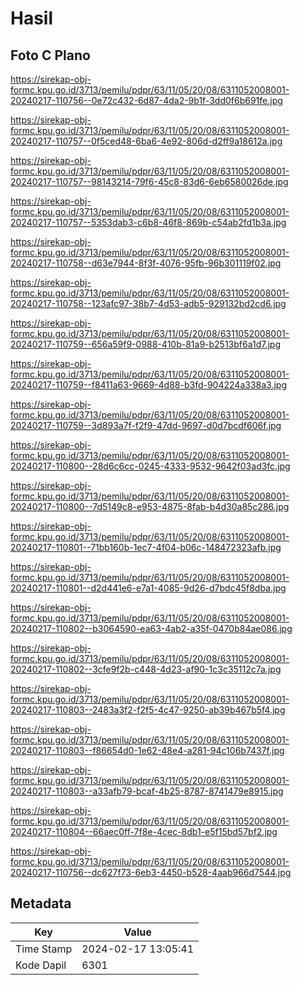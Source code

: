 # Hasil

## Foto C Plano

https://sirekap-obj-formc.kpu.go.id/3713/pemilu/pdpr/63/11/05/20/08/6311052008001-20240217-110756--0e72c432-6d87-4da2-9b1f-3dd0f6b691fe.jpg

https://sirekap-obj-formc.kpu.go.id/3713/pemilu/pdpr/63/11/05/20/08/6311052008001-20240217-110757--0f5ced48-6ba6-4e92-806d-d2ff9a18612a.jpg

https://sirekap-obj-formc.kpu.go.id/3713/pemilu/pdpr/63/11/05/20/08/6311052008001-20240217-110757--98143214-79f6-45c8-83d6-6eb6580026de.jpg

https://sirekap-obj-formc.kpu.go.id/3713/pemilu/pdpr/63/11/05/20/08/6311052008001-20240217-110757--5353dab3-c6b8-46f8-869b-c54ab2fd1b3a.jpg

https://sirekap-obj-formc.kpu.go.id/3713/pemilu/pdpr/63/11/05/20/08/6311052008001-20240217-110758--d63e7944-8f3f-4076-95fb-96b301119f02.jpg

https://sirekap-obj-formc.kpu.go.id/3713/pemilu/pdpr/63/11/05/20/08/6311052008001-20240217-110758--123afc97-38b7-4d53-adb5-929132bd2cd6.jpg

https://sirekap-obj-formc.kpu.go.id/3713/pemilu/pdpr/63/11/05/20/08/6311052008001-20240217-110759--656a59f9-0988-410b-81a9-b2513bf6a1d7.jpg

https://sirekap-obj-formc.kpu.go.id/3713/pemilu/pdpr/63/11/05/20/08/6311052008001-20240217-110759--f8411a63-9669-4d88-b3fd-904224a338a3.jpg

https://sirekap-obj-formc.kpu.go.id/3713/pemilu/pdpr/63/11/05/20/08/6311052008001-20240217-110759--3d893a7f-f2f9-47dd-9697-d0d7bcdf606f.jpg

https://sirekap-obj-formc.kpu.go.id/3713/pemilu/pdpr/63/11/05/20/08/6311052008001-20240217-110800--28d6c6cc-0245-4333-9532-9642f03ad3fc.jpg

https://sirekap-obj-formc.kpu.go.id/3713/pemilu/pdpr/63/11/05/20/08/6311052008001-20240217-110800--7d5149c8-e953-4875-8fab-b4d30a85c286.jpg

https://sirekap-obj-formc.kpu.go.id/3713/pemilu/pdpr/63/11/05/20/08/6311052008001-20240217-110801--71bb160b-1ec7-4f04-b06c-148472323afb.jpg

https://sirekap-obj-formc.kpu.go.id/3713/pemilu/pdpr/63/11/05/20/08/6311052008001-20240217-110801--d2d441e6-e7a1-4085-9d26-d7bdc45f8dba.jpg

https://sirekap-obj-formc.kpu.go.id/3713/pemilu/pdpr/63/11/05/20/08/6311052008001-20240217-110802--b3064590-ea63-4ab2-a35f-0470b84ae086.jpg

https://sirekap-obj-formc.kpu.go.id/3713/pemilu/pdpr/63/11/05/20/08/6311052008001-20240217-110802--3cfe9f2b-c448-4d23-af90-1c3c35112c7a.jpg

https://sirekap-obj-formc.kpu.go.id/3713/pemilu/pdpr/63/11/05/20/08/6311052008001-20240217-110803--2483a3f2-f2f5-4c47-9250-ab39b467b5f4.jpg

https://sirekap-obj-formc.kpu.go.id/3713/pemilu/pdpr/63/11/05/20/08/6311052008001-20240217-110803--f86654d0-1e62-48e4-a281-94c106b7437f.jpg

https://sirekap-obj-formc.kpu.go.id/3713/pemilu/pdpr/63/11/05/20/08/6311052008001-20240217-110803--a33afb79-bcaf-4b25-8787-8741479e8915.jpg

https://sirekap-obj-formc.kpu.go.id/3713/pemilu/pdpr/63/11/05/20/08/6311052008001-20240217-110804--66aec0ff-7f8e-4cec-8db1-e5f15bd57bf2.jpg

https://sirekap-obj-formc.kpu.go.id/3713/pemilu/pdpr/63/11/05/20/08/6311052008001-20240217-110756--dc627f73-6eb3-4450-b528-4aab966d7544.jpg


## Metadata

| Key        | Value               |
| ---------- | ------------------- |
| Time Stamp | 2024-02-17 13:05:41 |
| Kode Dapil | 6301                |



